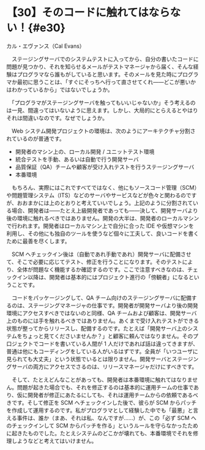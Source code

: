 # 【30】そのコードに触れてはならない！{#e30}

<div class="author">カル・エヴァンス（Cal Evans）</div>

　ステージングサーバでのシステムテストに入ってから、自分の書いたコードに問題が見つかり、それを知らせるメールがテストマネージャから届く、そんな経験はプログラマなら誰もがしていると思います。そのメールを見た時にプログラマか最初に思うことは、「すぐにそっちへ行って直させてくれ&mdash;&mdash;どこが悪いかはわかっているから」ではないでしょうか。

　「プログラマがステージングサーバを触ってもいいじゃないか」そう考えるのは一見、間違ってはいないように思えます。しかし、大局的にとらえるとやはりそれは間違いなのです。なぜでしょうか。

　Web システム開発プロジェクトの環境は、次のようにアーキテクチャ分割されているのが普通です。

* 開発者のマシン上の、ローカル開発 / ユニットテスト環境
* 統合テストを手動、あるいは自動で行う開発サーバ
* 品質保証（QA）チームや顧客が受け入れテストを行うステージングサーバ
* 本番環境

　もちろん、実際にはこれですべてではなく、他にもソースコード管理（SCM）や問題管理システム（ITS）などのサーバやサービスなどが色々と関わるのですが、おおまかには上のとおりと考えていいでしょう。上記のように分割されている場合、開発者は&mdash;&mdash;たとえ上級開発者であっても&mdash;&mdash;決して、開発サーバより後の環境に触れるべきではありません。開発の大半は、開発者のローカルマシンで行われます。開発者はローカルマシン上で自分に合った IDE や仮想マシンを利用し、その他にも独自のツールを使うなど個々に工夫して、良いコードを書くために最善を尽くします。

　SCM へチェックイン後は（自動であれ手動であれ）開発サーバに配備させて、そこで必要に応じてテスト、修正を行うことになります。そのテストにより、全体が問題なく機能するか確認するのです。ここで注意すべきなのは、チェックイン以降は、開発者は基本的にはプロジェクト進行の「傍観者」になるということです。

　コードをパッケージングして、QA チーム向けのステージングサーバに配備するのは、ステージングマネージャの仕事です。開発者が開発サーバより後の開発環境にアクセスすべきではないのと同様、QA チームおよび顧客は、開発サーバ上のものには手を触れるべきではありません。あくまで受け入れテストができる状態が整ってからリリースし、配備するのです。たとえば「開発サーバ上のシステムをちょっと見てくださいませんか？」と顧客に頼んではなりません。そのプ口ジェクトでコードを書いている人間が 1 人だけであれば話は違ってきますが、普通は他にもコーディングをしている人がいるはずです。全員が「いつユーザに見られても大丈夫」という状態でいるとは限りません。開発サーバとステージングサーバの両方にアクセスでさるのは、リリースマネージャだけにすべきです。

　そして、たとえどんなことがあっても、開発者は本番環境に触れてはなりません。問題が起きた場合でも、それを修正するのは基本的に運用チームの仕事であり、仮に開発者が修正にあたるにしても、それは運用チームからの依頼であるべきです。そして修正を SCM へチェックインした後で、彼らが SCM からパッチを作成して運用するのです。私がプログラマとして経験した中でも「最悪」と言える事件は、誰か（まあ、それは私、なんですが……）が、この「必ず SCM へのチェックインして SCM からパッチを作る」というルールを守らなかったために起きたものでした。たとえシステムのどこかが壊れても、本番環境でそれを修理しようなどと考えてはいけません。
